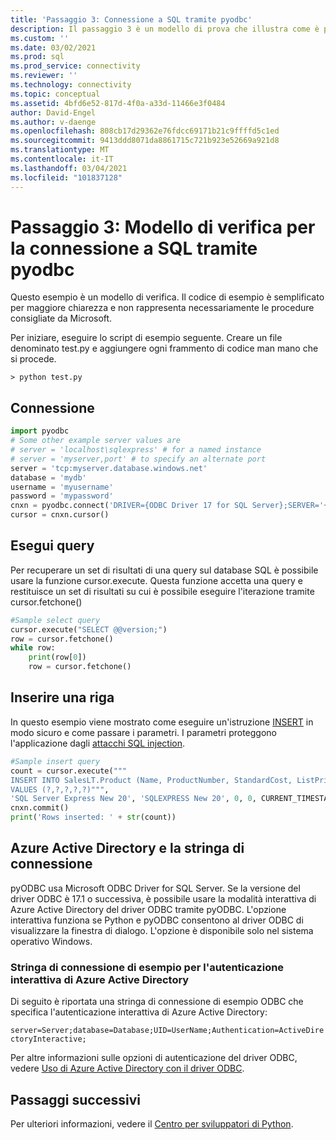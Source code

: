 ```yaml
---
title: 'Passaggio 3: Connessione a SQL tramite pyodbc'
description: Il passaggio 3 è un modello di prova che illustra come è possibile connettersi a SQL Server usando Python e pyODBC. Gli esempi di base illustrano la selezione e l'inserimento dei dati.
ms.custom: ''
ms.date: 03/02/2021
ms.prod: sql
ms.prod_service: connectivity
ms.reviewer: ''
ms.technology: connectivity
ms.topic: conceptual
ms.assetid: 4bfd6e52-817d-4f0a-a33d-11466e3f0484
author: David-Engel
ms.author: v-daenge
ms.openlocfilehash: 808cb17d29362e76fdcc69171b21c9ffffd5c1ed
ms.sourcegitcommit: 9413ddd8071da8861715c721b923e52669a921d8
ms.translationtype: MT
ms.contentlocale: it-IT
ms.lasthandoff: 03/04/2021
ms.locfileid: "101837128"
---
```

# <a name="step-3-proof-of-concept-connecting-to-sql-using-pyodbc"></a>Passaggio 3: Modello di verifica per la connessione a SQL tramite pyodbc

Questo esempio è un modello di verifica. Il codice di esempio è semplificato per maggiore chiarezza e non rappresenta necessariamente le procedure consigliate da Microsoft.  

Per iniziare, eseguire lo script di esempio seguente. Creare un file denominato test.py e aggiungere ogni frammento di codice man mano che si procede.

```
> python test.py
```
  
## <a name="connect"></a>Connessione  
  
```python
import pyodbc 
# Some other example server values are
# server = 'localhost\sqlexpress' # for a named instance
# server = 'myserver,port' # to specify an alternate port
server = 'tcp:myserver.database.windows.net' 
database = 'mydb' 
username = 'myusername' 
password = 'mypassword' 
cnxn = pyodbc.connect('DRIVER={ODBC Driver 17 for SQL Server};SERVER='+server+';DATABASE='+database+';UID='+username+';PWD='+ password)
cursor = cnxn.cursor()

```  

## <a name="run-query"></a>Esegui query  
  
Per recuperare un set di risultati di una query sul database SQL è possibile usare la funzione cursor.execute. Questa funzione accetta una query e restituisce un set di risultati su cui è possibile eseguire l'iterazione tramite cursor.fetchone()

```python
#Sample select query
cursor.execute("SELECT @@version;") 
row = cursor.fetchone() 
while row: 
    print(row[0])
    row = cursor.fetchone()

```  
  
## <a name="insert-a-row"></a>Inserire una riga  
  
In questo esempio viene mostrato come eseguire un'istruzione [INSERT](../../../t-sql/statements/insert-transact-sql.md) in modo sicuro e come passare i parametri. I parametri proteggono l'applicazione dagli [attacchi SQL injection](../../../relational-databases/tables/primary-and-foreign-key-constraints.md).

```python
#Sample insert query
count = cursor.execute("""
INSERT INTO SalesLT.Product (Name, ProductNumber, StandardCost, ListPrice, SellStartDate) 
VALUES (?,?,?,?,?)""",
'SQL Server Express New 20', 'SQLEXPRESS New 20', 0, 0, CURRENT_TIMESTAMP).rowcount
cnxn.commit()
print('Rows inserted: ' + str(count))
```  

## <a name="azure-active-directory-and-the-connection-string"></a>Azure Active Directory e la stringa di connessione

pyODBC usa Microsoft ODBC Driver for SQL Server.
Se la versione del driver ODBC è 17.1 o successiva, è possibile usare la modalità interattiva di Azure Active Directory del driver ODBC tramite pyODBC.
L'opzione interattiva funziona se Python e pyODBC consentono al driver ODBC di visualizzare la finestra di dialogo. L'opzione è disponibile solo nel sistema operativo Windows.

### <a name="example-connection-string-for-azure-active-directory-interactive-authentication"></a>Stringa di connessione di esempio per l'autenticazione interattiva di Azure Active Directory

Di seguito è riportata una stringa di connessione di esempio ODBC che specifica l'autenticazione interattiva di Azure Active Directory:

`server=Server;database=Database;UID=UserName;Authentication=ActiveDirectoryInteractive;`

Per altre informazioni sulle opzioni di autenticazione del driver ODBC, vedere [Uso di Azure Active Directory con il driver ODBC](../../odbc/using-azure-active-directory.md#new-andor-modified-dsn-and-connection-string-keywords).

## <a name="next-steps"></a>Passaggi successivi
  
Per ulteriori informazioni, vedere il [Centro per sviluppatori di Python](https://azure.microsoft.com/develop/python/).

